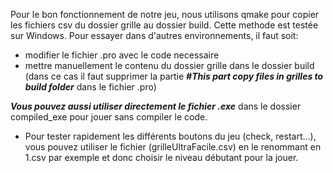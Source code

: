 Pour le bon fonctionnement de notre jeu, nous utilisons qmake pour copier les fichiers csv du dossier grille au dossier build. Cette methode est testée sur Windows. Pour essayer dans d'autres environnements, il faut soit: 

- modifier le fichier .pro avec le code necessaire
- mettre manuellement le contenu du dossier grille dans le dossier build (dans ce cas il faut supprimer la partie **_#This part copy files in grilles to build folder_** dans le fichier .pro)

**_Vous pouvez aussi utiliser directement le fichier .exe_**  dans le dossier compiled_exe pour jouer sans compiler le code.

- Pour tester rapidement les différents boutons du jeu (check, restart...), vous pouvez utiliser le fichier (grilleUltraFacile.csv) en le renommant en 1.csv par exemple et donc choisir le niveau débutant pour la jouer.
